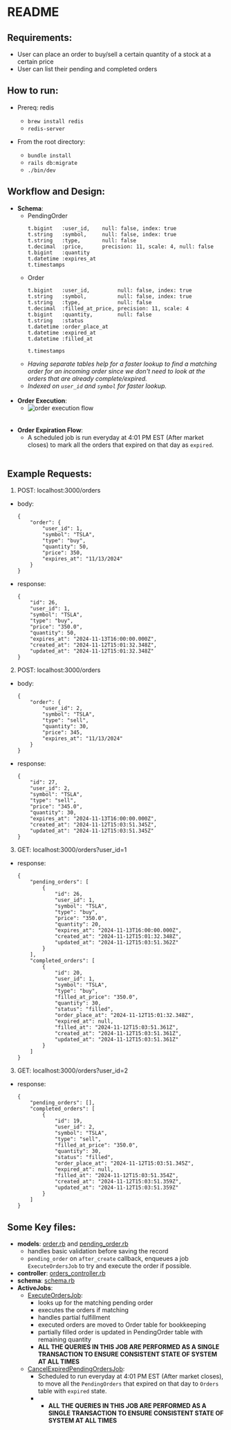 # README

Requirements:
-
* User can place an order to buy/sell a certain quantity of a stock at a certain price
* User can list their pending and completed orders

How to run:
-
* Prereq: redis
  * `brew install redis`
  * `redis-server`

* From the root directory:
  * `bundle install`
  * `rails db:migrate`
  * `./bin/dev`

Workflow and Design:
-
* **Schema**:
  * PendingOrder
      ```
      t.bigint   :user_id,    null: false, index: true
      t.string   :symbol,     null: false, index: true
      t.string   :type,       null: false
      t.decimal  :price,      precision: 11, scale: 4, null: false
      t.bigint   :quantity
      t.datetime :expires_at
      t.timestamps
      ```
  * Order
    ```
    t.bigint   :user_id,         null: false, index: true
    t.string   :symbol,          null: false, index: true
    t.string   :type,            null: false
    t.decimal  :filled_at_price, precision: 11, scale: 4
    t.bigint   :quantity,        null: false
    t.string   :status
    t.datetime :order_place_at
    t.datetime :expired_at
    t.datetime :filled_at

    t.timestamps
    ```
  * _Having separate tables help for a faster lookup to find a matching order for an incoming order since we don't need to look at the orders that are already complete/expired._
  * _Indexed on `user_id` and `symbol` for faster lookup._
  <br/><br/>
* **Order Execution**:
  * ![order execution flow](stock-trader.drawio.png)
  <br/><br/><br/>
* **Order Expiration Flow**:
  * A scheduled job is run everyday at 4:01 PM EST (After market closes) to mark all the orders that expired on that day as `expired`.
  <br/><br/> 

Example Requests:
-
1. POST: localhost:3000/orders
  - body:
    ```
    {
        "order": {
            "user_id": 1,
            "symbol": "TSLA",
            "type": "buy",
            "quantity": 50,
            "price": 350,
            "expires_at": "11/13/2024"
        }
    }
    ```
  - response:
    ```
    {
        "id": 26,
        "user_id": 1,
        "symbol": "TSLA",
        "type": "buy",
        "price": "350.0",
        "quantity": 50,
        "expires_at": "2024-11-13T16:00:00.000Z",
        "created_at": "2024-11-12T15:01:32.348Z",
        "updated_at": "2024-11-12T15:01:32.348Z"
    }
    ```
2. POST: localhost:3000/orders
  - body:
    ```
    {
        "order": {
            "user_id": 2,
            "symbol": "TSLA",
            "type": "sell",
            "quantity": 30,
            "price": 345,
            "expires_at": "11/13/2024"
        }
    }
    ```
  - response:
    ```
    {
        "id": 27,
        "user_id": 2,
        "symbol": "TSLA",
        "type": "sell",
        "price": "345.0",
        "quantity": 30,
        "expires_at": "2024-11-13T16:00:00.000Z",
        "created_at": "2024-11-12T15:03:51.345Z",
        "updated_at": "2024-11-12T15:03:51.345Z"
    }
    ```
3. GET: localhost:3000/orders?user_id=1
  - response:
    ```
    {
        "pending_orders": [
            {
                "id": 26,
                "user_id": 1,
                "symbol": "TSLA",
                "type": "buy",
                "price": "350.0",
                "quantity": 20,
                "expires_at": "2024-11-13T16:00:00.000Z",
                "created_at": "2024-11-12T15:01:32.348Z",
                "updated_at": "2024-11-12T15:03:51.362Z"
            }
        ],
        "completed_orders": [
            {
                "id": 20,
                "user_id": 1,
                "symbol": "TSLA",
                "type": "buy",
                "filled_at_price": "350.0",
                "quantity": 30,
                "status": "filled",
                "order_place_at": "2024-11-12T15:01:32.348Z",
                "expired_at": null,
                "filled_at": "2024-11-12T15:03:51.361Z",
                "created_at": "2024-11-12T15:03:51.361Z",
                "updated_at": "2024-11-12T15:03:51.361Z"
            }
        ]
    }
    ```
3. GET: localhost:3000/orders?user_id=2
  - response:
    ```
    {
        "pending_orders": [],
        "completed_orders": [
            {
                "id": 19,
                "user_id": 2,
                "symbol": "TSLA",
                "type": "sell",
                "filled_at_price": "350.0",
                "quantity": 30,
                "status": "filled",
                "order_place_at": "2024-11-12T15:03:51.345Z",
                "expired_at": null,
                "filled_at": "2024-11-12T15:03:51.354Z",
                "created_at": "2024-11-12T15:03:51.359Z",
                "updated_at": "2024-11-12T15:03:51.359Z"
            }
        ]
    }
    ```


Some Key files:
-
* **models**: [order.rb](./app/models/order.rb) and [pending_order.rb](./app/models/pending_order.rb)
  - handles basic validation before saving the record
  - `pending_order` on `after_create` callback, enqueues a job `ExecuteOrdersJob` to try and execute the order if possible.
* **controller**: [orders_controller.rb](./app/controllers/orders_controller.rb)
* **schema**: [schema.rb](./db/schema.rb)
* **ActiveJobs**:
  - [ExecuteOrdersJob](./app/jobs/execute_orders_job.rb):
    - looks up for the matching pending order
    - executes the orders if matching
    - handles partial fulfillment
    - executed orders are moved to Order table for bookkeeping
    - partially filled order is updated in PendingOrder table with remaining quantity
    - **ALL THE QUERIES IN THIS JOB ARE PERFORMED AS A SINGLE TRANSACTION TO ENSURE CONSISTENT STATE OF SYSTEM AT ALL TIMES**
  - [CancelExpiredPendingOrdersJob](./app/jobs/cancel_expired_pending_jobs_job.rb):
    - Scheduled to run everyday at 4:01 PM EST (After market closes), to move all the `PendingOrders` that expired on that day to `Orders` table with `expired` state.
    - - **ALL THE QUERIES IN THIS JOB ARE PERFORMED AS A SINGLE TRANSACTION TO ENSURE CONSISTENT STATE OF SYSTEM AT ALL TIMES**